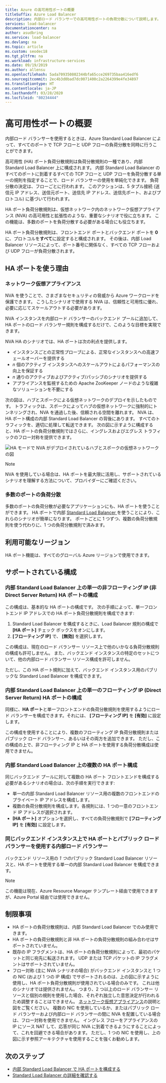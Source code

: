 ```yaml
---
title: Azure の高可用性ポートの概要
titleSuffix: Azure Load Balancer
description: 内部ロード バランサーでの高可用性ポートの負荷分散について説明します。
services: load-balancer
documentationcenter: na
author: asudbring
ms.service: load-balancer
ms.devlang: na
ms.topic: article
ms.custom: seodec18
ms.tgt_pltfrm: na
ms.workload: infrastructure-services
ms.date: 09/19/2019
ms.author: allensu
ms.openlocfilehash: 5ada709350802344bfa65cce269735baa416edf6
ms.sourcegitcommit: 2ec4b3d0bad7dc0071400c2a2264399e4fe34897
ms.translationtype: HT
ms.contentlocale: ja-JP
ms.lasthandoff: 03/28/2020
ms.locfileid: "80234444"
---
```

# <a name="high-availability-ports-overview"></a>高可用性ポートの概要

内部ロード バランサーを使用するときは、Azure Standard Load Balancer によって、すべてのポートで TCP フローと UDP フローの負荷分散を同時に行うことができます。 

高可用性 (HA) ポート負荷分散規則は負荷分散規則の一種であり、内部 Standard Load Balancer 上に構成されます。 内部 Standard Load Balancer のすべてのポートに到着するすべての TCP フローと UDP フローを負荷分散する単一の規則を指定することで、ロード バランサーの使用を単純化できます。 負荷分散の決定は、フローごとに行われます。 このアクションは、5 タプル接続 (送信元 IP アドレス、送信元ポート、送信先 IP アドレス、送信先ポート、およびプロトコル) に基づいて行われます。

HA ポート負荷分散規則は、仮想ネットワーク内のネットワーク仮想アプライアンス (NVA) の高可用性と拡張性のような、重要なシナリオで役に立ちます。 この機能は、多数のポートを負荷分散する必要がある場合にも役立ちます。 

HA ポート負荷分散規則は、フロントエンド ポートとバックエンド ポートを **0** に、プロトコルを**すべて**に設定すると構成されます。 その後は、内部 Load Balancer リソースによって、ポート番号に関係なく、すべての TCP フローおよび UDP フローが負荷分散されます。

## <a name="why-use-ha-ports"></a>HA ポートを使う理由

### <a name="network-virtual-appliances"></a><a name="nva"></a>ネットワーク仮想アプライアンス

NVA を使うことで、さまざまなセキュリティの脅威から Azure ワークロードを保護できます。 こうしたシナリオで使用する NVA は、信頼性と可用性に優れ、必要に応じてスケールアウトする必要があります。

NVA インスタンスを内部ロード バランサーのバックエンド プールに追加して、HA ポートのロード バランサー規則を構成するだけで、このような目標を実現できます。

NVA HA のシナリオでは、HA ポートは次の利点を提供します。
- インスタンスごとの正常性プローブによる、正常なインスタンスへの高速フェールオーバーを提供する
- *n* 個のアクティブ インスタンスへのスケールアウトによるパフォーマンスの向上を保証する
- *n* 通りのアクティブおよびアクティブ/パッシブのシナリオを提供する
- アプライアンスを監視するための Apache ZooKeeper ノードのような複雑なソリューションを不要にする

次の図は、ハブとスポークによる仮想ネットワークのデプロイを示したものです。 トラフィックは、スポークによってハブの仮想ネットワークに強制的にトンネリングされ、NVA を通過した後、信頼される空間を離れます。 NVA は、HA ポート構成の内部 Standard Load Balancer の背後にあります。 すべてのトラフィックを、適切に処理して転送できます。 次の図に示すように構成すると、HA ポートの負荷分散規則ではさらに、イングレスおよびエグレス トラフィックのフロー対称を提供できます。

<a node="diagram"></a>
![HA モードで NVA がデプロイされているハブとスポークの仮想ネットワークの図](./media/load-balancer-ha-ports-overview/nvaha.png)

>[!NOTE]
> NVA を使用している場合は、HA ポートを最大限に活用し、サポートされているシナリオを理解する方法について、プロバイダーにご確認ください。

### <a name="load-balancing-large-numbers-of-ports"></a>多数のポートの負荷分散

多数のポートの負荷分散が必要なアプリケーションにも、HA ポートを使うことができます。 HA ポートで内部 [Standard Load Balancer ](load-balancer-standard-overview.md) を使うことにより、これらのシナリオが簡単になります。 ポートごとに 1 つずつ、複数の負荷分散規則を使う代わりに、1 つの負荷分散規則で済みます。

## <a name="region-availability"></a>利用可能なリージョン

HA ポート機能は、すべてのグローバル Azure リージョンで使用できます。

## <a name="supported-configurations"></a>サポートされている構成

### <a name="a-single-non-floating-ip-non-direct-server-return-ha-ports-configuration-on-an-internal-standard-load-balancer"></a>内部 Standard Load Balancer 上の単一の非フローティング IP (非 Direct Server Return) HA ポートの構成

この構成は、基本的な HA ポートの構成です。 次の手順によって、単一フロントエンド IP アドレスでの HA ポート負荷分散規則を構成できます:
1. Standard Load Balancer を構成するときに、Load Balancer 規則の構成で **[HA ポート]** チェック ボックスをオンにします。
2. **[フローティング IP]** で、 **[無効]** を選択します。

この構成は、現在のロード バランサー リソース上で他のいかなる負荷分散規則の構成も許可しません。 また、バックエンド インスタンスの特定のセットについて、他の内部ロード バランサー リソース構成を許可しません。

ただし、この HA ポート規則に加えて、バックエンド インスタンス用のパブリックな Standard Load Balancer を構成できます。

### <a name="a-single-floating-ip-direct-server-return-ha-ports-configuration-on-an-internal-standard-load-balancer"></a>内部 Standard Load Balancer 上の単一のフローティング IP (Direct Server Return) HA ポートの構成

同様に、**HA ポート**と単一フロントエンドの負荷分散規則を使用するようにロード バランサーを構成できます。それには、 **[フローティング IP]** を **[有効]** に設定します。 

この構成を使用することにより、複数のフローティング IP 負荷分散規則またはパブリック ロード バランサー、あるいはその両方を追加できます。 ただし、この構成の上で、非フローティング IP と HA ポートを使用する負荷分散構成は使用できません。

### <a name="multiple-ha-ports-configurations-on-an-internal-standard-load-balancer"></a>内部 Standard Load Balancer 上の複数の HA ポート構成

同じバックエンド プールに対して複数の HA ポート フロントエンドを構成する必要があるシナリオの場合は、次の手順を実行できます: 
- 単一の内部 Standard Load Balancer リソース用の複数のフロントエンドのプライベート IP アドレスを構成します。
- 複数の負荷分散規則を構成します。各規則には、1 つの一意のフロントエンド IP アドレスが選択されます。
- **[HA ポート]** オプションを選択し、すべての負荷分散規則で **[フローティング IP]** を **[有効]** に設定します。

### <a name="an-internal-load-balancer-with-ha-ports-and-a-public-load-balancer-on-the-same-back-end-instance"></a>同じバックエンド インスタンス上で HA ポートとパブリック ロード バランサーを使用する内部ロード バランサー

バックエンド リソース用の *1 つの*パブリック Standard Load Balancer リソースと、HA ポートを使用する単一の内部 Standard Load Balancer を構成できます。

>[!NOTE]
>この機能は現在、Azure Resource Manager テンプレート経由で使用できますが、Azure Portal 経由では使用できません。

## <a name="limitations"></a>制限事項

- HA ポートの負荷分散規則は、内部 Standard Load Balancer でのみ使用できます。
- HA ポートの負荷分散規則と非 HA ポートの負荷分散規則の組み合わせはサポートされていません。
- 既存の IP フラグメントは、HA ポートの負荷分散規則によって、最初のパケットと同じ宛先に転送されます。  UDP または TCP パケットの IP フラグメントはサポートされていません。
- フロー対称 (主に NVA シナリオの場合) がバックエンド インスタンスと 1 つの NIC (および 1 つの IP 構成) でサポートされるのは、上の図に示すように使用し、HA ポート負荷分散規則が使用されている場合のみです。 これは他のシナリオでは提供されません。 つまり、2 つ以上のロード バランサー リソースと個別の規則を使用した場合、それぞれ独立した意思決定が行われるため調整することはできません。 [ネットワーク仮想アプライアンス](#nva)の説明と図をご覧ください。 複数の NIC を使用しているか、またはパブリック ロード バランサーおよび内部ロード バランサーの間に NVA を配置している場合は、フロー対称を使用できません。  イングレス フローをアプライアンスの IP にソース NAT して、応答が同じ NVA に到着できるようにすることによって、これを回避できる場合があります。  ただし、1 つの NIC を使用し、上の図に示す参照アーキテクチャを使用することを強くお勧めします。


## <a name="next-steps"></a>次のステップ

- [内部 Standard Load Balancer で HA ポートを構成する](load-balancer-configure-ha-ports.md)
- [Standard Load Balancer の詳細を確認する](load-balancer-standard-overview.md)

